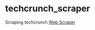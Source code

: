 # techcrunch_scraper
Scraping techcrunch
<a href="http://ec2-52-33-238-86.us-west-2.compute.amazonaws.com/index.php">Web Scraper</a>

